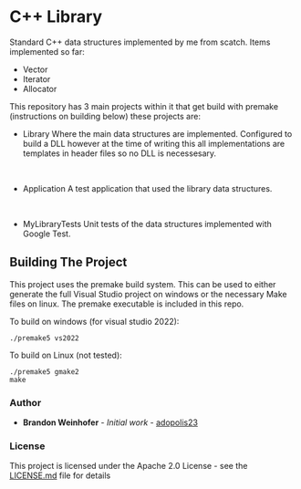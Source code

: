 # C++ Library
Standard C++ data structures implemented by me from scatch.
Items implemented so far:

* Vector
* Iterator
* Allocator

This repository has 3 main projects within it that get build with premake (instructions on building below) these projects are:

* Library
    Where the main data structures are implemented. Configured to build a DLL however at the time of writing this all implementations are templates in header files so no DLL is necessesary.
<br>

* Application
    A test application that used the library data structures.
<br>

* MyLibraryTests
    Unit tests of the data structures implemented with Google Test.

## Building The Project
This project uses the premake build system. This can be used to either generate the full Visual Studio project on windows or the necessary Make files on linux. The premake executable is included in this repo.

To build on windows (for visual studio 2022):
```
./premake5 vs2022
```

To build on Linux (not tested):
```
./premake5 gmake2
make
```

### Author
* **Brandon Weinhofer** - *Initial work* - [adopolis23](https://github.com/adopolis23)

### License

This project is licensed under the Apache 2.0 License - see the [LICENSE.md](LICENSE.md) file for details
